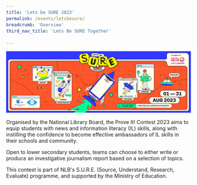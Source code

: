 ```yaml
---
title: 'Lets be SURE 2023'
permalink: /events/letsbesure/
breadcrumb: 'Overview'
third_nav_title: 'Lets Be SURE Together'

---
```




![](../images/SURE-Eventbrite-KV-3by1_230622.jpg)

Organised by the National Library Board, the Prove It! Contest 2023 aims to equip students with news and information literacy (IL) skills, along with instilling the confidence to become effective ambassadors of IL skills in their schools and community.

 

Open to lower secondary students, teams can choose to either write or produce an investigative journalism report based on a selection of topics.

 

This contest is part of NLB's S.U.R.E. (Source, Understand, Research, Evaluate) programme, and supported by the Ministry of Education.
